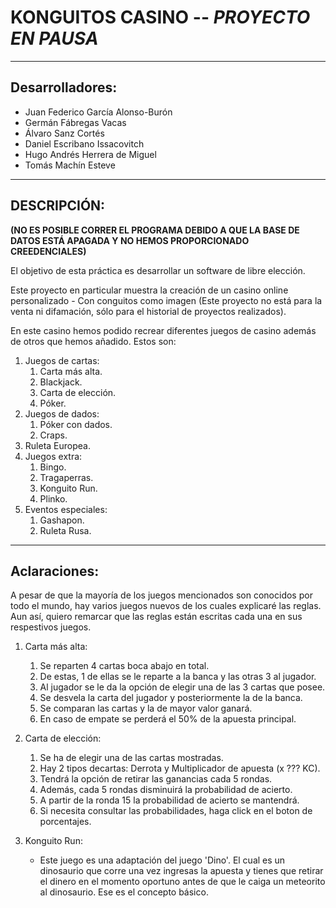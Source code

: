 # KONGUITOS CASINO -- *PROYECTO EN PAUSA*
___
## Desarrolladores:
- Juan Federico García Alonso-Burón
- Germán Fábregas Vacas
- Álvaro Sanz Cortés
- Daniel Escribano Issacovitch
- Hugo Andrés Herrera de Miguel
- Tomás Machín Esteve
---
## DESCRIPCIÓN:
**(NO ES POSIBLE CORRER EL PROGRAMA DEBIDO A QUE LA BASE DE DATOS ESTÁ APAGADA Y NO HEMOS PROPORCIONADO CREEDENCIALES)**


El objetivo de esta práctica es desarrollar un software de libre elección.

Este proyecto en particular muestra la creación de un casino online personalizado - Con conguitos como imagen 
(Este proyecto no está para la venta ni difamación, sólo para el historial de proyectos realizados).

En este casino hemos podido recrear diferentes juegos de casino además de otros que hemos añadido. Estos son:
1. Juegos de cartas:
   1. Carta más alta.
   2. Blackjack.
   3. Carta de elección.
   4. Póker.
2. Juegos de dados:
   1. Póker con dados.
   2. Craps.
3. Ruleta Europea.
4. Juegos extra:
   1. Bingo.
   2. Tragaperras.
   3. Konguito Run.
   4. Plinko.
5. Eventos especiales:
   1. Gashapon.
   2. Ruleta Rusa.
___
## Aclaraciones: 
A pesar de que la mayoría de los juegos mencionados son conocidos por todo el mundo, hay varios juegos nuevos de los cuales explicaré las reglas.
Aun así, quiero remarcar que las reglas están escritas cada una en sus respestivos juegos.

1. Carta más alta: 
   1. Se reparten 4 cartas boca abajo en total.
   2. De estas, 1 de ellas se le reparte a la banca y las otras 3 al jugador.
   3. Al jugador se le da la opción de elegir una de las 3 cartas que posee.
   4. Se desvela la carta del jugador y posteriormente la de la banca.
   5. Se comparan las cartas y la de mayor valor ganará.
   6. En caso de empate se perderá el 50% de la apuesta principal.


2. Carta de elección:
   1. Se ha de elegir una de las cartas mostradas.
   2. Hay 2 tipos decartas: Derrota y Multiplicador de apuesta (x ??? KC).
   3. Tendrá la opción de retirar las ganancias cada 5 rondas.
   4. Además, cada 5 rondas disminuirá la probabilidad de acierto.
   5. A partir de la ronda 15 la probabilidad de acierto se mantendrá.
   6. Si necesita consultar las probabilidades, haga click en el boton de porcentajes.


3. Konguito Run:
   - Este juego es una adaptación del juego 'Dino'. 
   El cual es un dinosaurio que corre una vez ingresas la 
   apuesta y tienes que retirar el dinero en el momento oportuno antes de que le caiga un meteorito al dinosaurio.
   Ese es el concepto básico.
